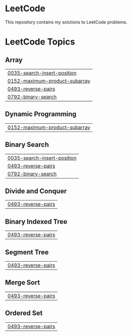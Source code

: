 # LeetCode

This repository contains my solutions to LeetCode problems.

<!---LeetCode Topics Start-->
# LeetCode Topics
## Array
|  |
| ------- |
| [0035-search-insert-position](https://github.com/LSUDOKO/leetcode/tree/master/0035-search-insert-position) |
| [0152-maximum-product-subarray](https://github.com/LSUDOKO/leetcode/tree/master/0152-maximum-product-subarray) |
| [0493-reverse-pairs](https://github.com/LSUDOKO/leetcode/tree/master/0493-reverse-pairs) |
| [0792-binary-search](https://github.com/LSUDOKO/leetcode/tree/master/0792-binary-search) |
## Dynamic Programming
|  |
| ------- |
| [0152-maximum-product-subarray](https://github.com/LSUDOKO/leetcode/tree/master/0152-maximum-product-subarray) |
## Binary Search
|  |
| ------- |
| [0035-search-insert-position](https://github.com/LSUDOKO/leetcode/tree/master/0035-search-insert-position) |
| [0493-reverse-pairs](https://github.com/LSUDOKO/leetcode/tree/master/0493-reverse-pairs) |
| [0792-binary-search](https://github.com/LSUDOKO/leetcode/tree/master/0792-binary-search) |
## Divide and Conquer
|  |
| ------- |
| [0493-reverse-pairs](https://github.com/LSUDOKO/leetcode/tree/master/0493-reverse-pairs) |
## Binary Indexed Tree
|  |
| ------- |
| [0493-reverse-pairs](https://github.com/LSUDOKO/leetcode/tree/master/0493-reverse-pairs) |
## Segment Tree
|  |
| ------- |
| [0493-reverse-pairs](https://github.com/LSUDOKO/leetcode/tree/master/0493-reverse-pairs) |
## Merge Sort
|  |
| ------- |
| [0493-reverse-pairs](https://github.com/LSUDOKO/leetcode/tree/master/0493-reverse-pairs) |
## Ordered Set
|  |
| ------- |
| [0493-reverse-pairs](https://github.com/LSUDOKO/leetcode/tree/master/0493-reverse-pairs) |
<!---LeetCode Topics End-->